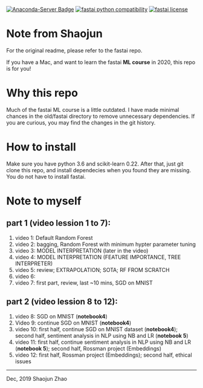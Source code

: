 [![Anaconda-Server Badge](https://anaconda.org/fastai/fastai/badges/platforms.svg)](https://anaconda.org/fastai/fastai)
[![fastai python compatibility](https://img.shields.io/pypi/pyversions/fastai.svg)](https://pypi.python.org/pypi/fastai)
[![fastai license](https://img.shields.io/pypi/l/fastai.svg)](https://pypi.python.org/pypi/fastai)

# Note from Shaojun
For the original readme, please refer to the fastai repo.

If you have a Mac, and want to learn the fastai **ML course** in 2020, this repo is for you!

# Why this repo
Much of the fastai ML course is a little outdated. I have made minimal chances in the old/fastai directory to remove unnecessary dependencies. If you are curious, you may find the changes in the git history.

# How to install
Make sure you have python 3.6 and scikit-learn 0.22. After that, just git clone this repo, and install dependecies when you found they are missing. You do not have to install fastai.

# Note to myself
## part 1 (video lession 1 to 7): 
1. video 1: Default Random Forest
2. video 2: bagging, Random Forest with minimum hypter parameter tuning
3. video 3: MODEL INTERPRETATION (later in the video)
4. video 4: MODEL INTERPRETATION (FEATURE IMPORTANCE, TREE INTERPRETER)
5. video 5: review; EXTRAPOLATION; SOTA; RF FROM SCRATCH
6. video 6:
7. video 7: first part, review, last ~10 mins, SGD on MNIST
## part 2 (video lession 8 to 12): 
1. video 8: SGD on MNIST (**notebook4**)
2. Video 9: continue SGD on MNIST (**notebook4**)
2. video 10: first half, continue SGD on MNIST dataset (**notebook4**); second half, sentiment analysis in NLP using NB and LR (**notebook 5**)
3. video 11: first half, continue sentiment analysis in NLP using NB and LR (**notebook 5**); second half, Rossman project (Embeddings)
4. video 12: first half, Rossman project (Embeddings); second half, ethical issues

___
Dec, 2019
Shaojun Zhao
